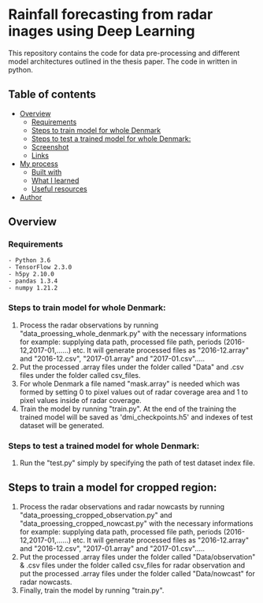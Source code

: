 # Rainfall forecasting from radar inages using Deep Learning

This repository contains the code for data pre-processing and different model architectures outlined in the thesis paper. The code in written in python.

## Table of contents

- [Overview](#overview)
  - [Requirements](#requirements)
  - [Steps to train model for whole Denmark](#steps-to-train-model-for-whole-denmark)
  - [Steps to test a trained model for whole Denmark:](#steps-to-test-a-trained-model-for-whole-denmark:)
  - [Screenshot](#screenshot)
  - [Links](#links)
- [My process](#my-process)
  - [Built with](#built-with)
  - [What I learned](#what-i-learned)
  - [Useful resources](#useful-resources)
- [Author](#author)

## Overview

### Requirements

    - Python 3.6
    - TensorFlow 2.3.0
    - h5py 2.10.0
    - pandas 1.3.4
    - numpy 1.21.2

### Steps to train model for whole Denmark:

1. Process the radar observations by running "data_proessing_whole_denmark.py" with the necessary informations for example: supplying data path, processed file path, periods (2016-12,2017-01,......) etc. It will generate processed files as "2016-12.array" and "2016-12.csv", "2017-01.array" and "2017-01.csv".....
2. Put the processed .array files under the folder called "Data" and .csv files under the folder called csv_files.
3. For whole Denmark a file named "mask.array" is needed which was formed by setting 0 to pixel values out of radar coverage area and 1 to pixel values inside of radar coverage.
4. Train the model by running "train.py". At the end of the training the trained model will be saved as 'dmi_checkpoints.h5' and indexes of test dataset will be generated.

### Steps to test a trained model for whole Denmark:

1. Run the "test.py" simply by specifying the path of test dataset index file.

## Steps to train a model for cropped region:

1. Process the radar observations and radar nowcasts by running "data_proessing_cropped_observation.py" and "data_proessing_cropped_nowcast.py" with the necessary informations for example: supplying data path, processed file path, periods (2016-12,2017-01,......) etc. It will generate processed files as "2016-12.array" and "2016-12.csv", "2017-01.array" and "2017-01.csv".....
2. Put the processed .array files under the folder called "Data/observation" & .csv files under the folder called csv_files for radar observation and put the processed .array files under the folder called "Data/nowcast" for radar nowcasts.
3. Finally, train the model by running "train.py".
